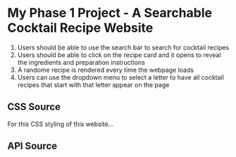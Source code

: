 # My Phase 1 Project - A Searchable Cocktail Recipe Website
1. Users should be able to use the search bar to search for cocktail recipes 
2. Users should be able to click on the recipe card and it opens to reveal the ingredients and preparation instructions
3. A randome recipe is rendered every time the webpage loads 
4. Users can use the dropdown menu to select a letter to have all cocktail recipes that start with that letter appear on the page 

## CSS Source 
For this CSS styling of this website...

## API Source 